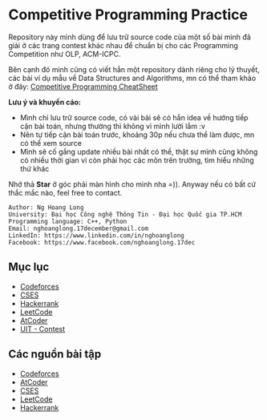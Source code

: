 # Competitive Programming Practice
Repository này mình dùng để lưu trữ source code của một số bài mình đã giải ở các trang contest khác nhau để chuẩn bị cho các Programming Competition như OLP, ACM-ICPC.  

Bên cạnh đó mình cũng có viết hẳn một repository dành riêng cho lý thuyết, các bài ví dụ mẫu về Data Structures and Algorithms, mn có thể tham khảo ở đây: [Competitive Programming CheatSheet](https://github.com/nghoanglong/Competiitve-Programming-CheatSheet)

**Lưu ý và khuyến cáo:**
- Mình chỉ lưu trữ source code, có vài bài sẽ có hẳn idea về hướng tiếp cận bài toán, nhưng thường thì không vì mình lười lắm :v
- Nên tự tiếp cận bài toán trước, khoảng 30p nếu chưa thể làm được, mn có thể xem source
- Mình sẽ cố gắng update nhiều bài nhất có thể, thật sự mình cũng không có nhiều thời gian vì còn phải học các môn trên trường, tìm hiểu những thứ khác

Nhớ thả **Star** ở góc phải màn hình cho mình nha =)). Anyway nếu có bất cứ thắc mắc nào, feel free to contact.

```
Author: Ng Hoang Long
University: Đại học Công nghệ Thông Tin - Đại học Quốc gia TP.HCM
Programming language: C++, Python
Email: nghoanglong.17december@gmail.com
LinkedIn: https://www.linkedin.com/in/nghoanglong
Facebook: https://www.facebook.com/nghoanglong.17dec
```

## Mục lục

- [Codeforces](https://github.com/nghoanglong/Competitive-Programming-Practice/tree/master/Codeforces)
- [CSES](https://github.com/nghoanglong/Competitive-Programming-Practice/tree/master/CSES)
- [Hackerrank](https://github.com/nghoanglong/Competitive-Programming-Practice/tree/master/Hackerrank)
- [LeetCode](https://github.com/nghoanglong/Competitive-Programming-Practice/tree/master/LeetCode)
- [AtCoder](https://github.com/nghoanglong/Competitive-Programming-Practice/tree/master/Atcoder)
- [UIT - Contest](https://github.com/nghoanglong/Competitive-Programming-Practice/tree/master/UIT-Contest)

## Các nguồn bài tập

  - [Codeforces](https://codeforces.com/)
  - [AtCoder](https://atcoder.jp/contests/)
  - [CSES](https://cses.fi/)
  - [LeetCode](https://leetcode.com/)
  - [Hackerrank](https://www.hackerrank.com/)
